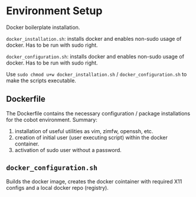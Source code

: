 # Environment Setup

Docker boilerplate installation.

```docker_installation.sh```: installs docker and enables non-sudo usage of docker. Has to be run with sudo right.
<br/>

```docker_configuration.sh```: installs docker and enables non-sudo usage of docker. Has to be run with sudo right.

Use ```sudo chmod u+w docker_installation.sh``` / ```docker_configuration.sh``` to make the scripts executable.

## Dockerfile
The Dockerfile contains the necessary configuration / package installations for the cobot environment. Summary:<br/>
1. installation of useful utilities as vim, zimfw, openssh, etc. <br/>
2. creation of initial user (user executing script) within the docker container. <br/>
3. activation of sudo user without a password.

## ```docker_configuration.sh```

Builds the docker image, creates the docker cointainer with required X11 configs and a local docker repo (registry).